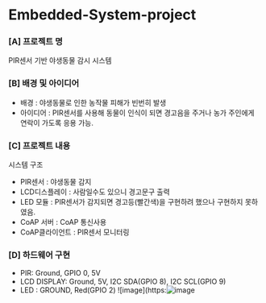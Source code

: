 # Embedded-System-project
### [A] 프로젝트 명
PIR센서 기반 야생동물 감시 시스템
### [B] 배경 및 아이디어
 - 배경 : 야생동물로 인한 농작물 피해가 빈번히 발생
 - 아이디어 : PIR센서를 사용해 동물이 인식이 되면 경고음을
주거나 농가 주인에게 연락이 가도록 응용 가능. 
### [C] 프로젝트 내용
시스템 구조
 - PIR센서 : 야생동물 감지
 - LCD디스플레이 :  사람일수도 있으니 경고문구 출력
 - LED 모듈 :  PIR센서가 감지되면 경고등(빨간색)을 구현하려 했으나 구현하지 못하       였음.
 - CoAP 서버 :  CoAP 통신사용
 - CoAP클라이언트 :  PIR센서 모니터링

### [D] 하드웨어 구현
 - PIR: Ground, GPIO 0, 5V
 - LCD DISPLAY: Ground, 5V, I2C SDA(GPIO 8), I2C SCL(GPIO 9)
 - LED : GROUND, Red(GPIO 2)
![image](https:![image](https://user-images.githubusercontent.com/87258864/147630515-dd4e19e2-25da-4fe0-962d-7af2c23b145e.png)


